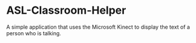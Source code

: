ASL-Classroom-Helper
====================

A simple application that uses the Microsoft Kinect to display the text of a person who is talking.

